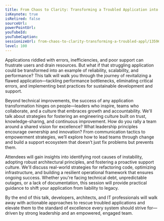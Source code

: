 ```yaml
---
title: From Chaos to Clarity: Transforming a Troubled Application into a Model of Excellence
isKeynote: true
isRetired: false
sourceUrl: 
powerPointUrl: 
youTubeId: 
youTubeCaption: 
sessionizeUrl: from-chaos-to-clarity-transforming-a-troubled-appl/135962
level: 100
---
```

Applications riddled with errors, inefficiencies, and poor support can frustrate users and drain resources. But what if that struggling application could be transformed into an example of reliability, scalability, and performance? This talk will walk you through the journey of revitalizing a flawed application—tackling performance bottlenecks, eliminating critical errors, and implementing best practices for sustainable development and support.  

Beyond technical improvements, the success of any application transformation hinges on people—leaders who inspire, teams who collaborate, and a culture that embraces growth and accountability. We'll talk about strategies for fostering an engineering culture built on trust, knowledge-sharing, and continuous improvement. How do you rally a team around a shared vision for excellence? What leadership principles encourage ownership and innovation? From communication tactics to empowerment strategies, we’ll explore how to lead teams through change and build a support ecosystem that doesn’t just fix problems but prevents them.  

Attendees will gain insights into identifying root causes of instability, adopting robust architectural principles, and fostering a proactive support culture. We'll discuss real-world strategies for refactoring code, optimizing infrastructure, and building a resilient operational framework that ensures ongoing success. Whether you're facing technical debt, unpredictable outages, or a lack of documentation, this session will provide practical guidance to shift your application from liability to legacy.  

By the end of this talk, developers, architects, and IT professionals will walk away with actionable approaches to rescue troubled applications and elevate them to the standard of excellence every system should strive for—driven by strong leadership and an empowered, engaged team.

